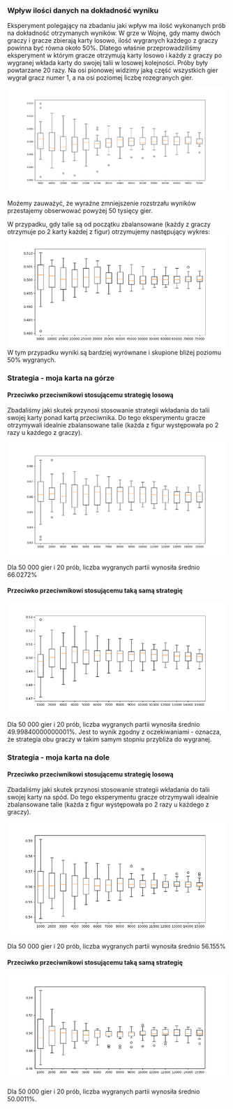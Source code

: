 ### Wpływ ilości danych na dokładność wyniku

Eksperyment polegający na zbadaniu jaki wpływ ma ilość wykonanych prób na dokładność otrzymanych wyników.
W grze w Wojnę, gdy mamy dwóch graczy i gracze zbierają karty losowo, ilość wygranych każdego z graczy powinna być równa około 50%.
Dlatego właśnie przeprowadziliśmy eksperyment w którym gracze otrzymują karty losowo i każdy z graczy po wygranej wkłada karty do swojej talii w losowej kolejności. Próby były powtarzane 20 razy.
Na osi pionowej widzimy jaką część wszystkich gier wygrał gracz numer 1, a na osi poziomej liczbę rozegranych gier.

![alt text](results_accuracy.png "Title")

Możemy zauważyć, że wyraźne zmniejszenie rozstrzału wyników przestajemy obserwować powyżej 50 tysięcy gier.

W przypadku, gdy talie są od początku zbalansowane (każdy z graczy otrzymuje po 2 karty każdej z figur) otrzymujemy następujący wykres:
![alt text](results_accuracy_balanced_decks.png "Title")
W tym przypadku wyniki są bardziej wyrównane i skupione bliżej poziomu 50% wygranych.

### Strategia - moja karta na górze

#### Przeciwko przeciwnikowi stosującemu strategię losową

Zbadaliśmy jaki skutek przynosi stosowanie strategii wkładania do talii swojej karty ponad kartą przeciwnika.
Do tego eksperymentu gracze otrzymywali idealnie zbalansowane talie (każda z figur występowała po 2 razy u każdego z graczy).

![alt text](own_first.png "Title")

Dla 50 000 gier i 20 prób, liczba wygranych partii wynosiła średnio 66.0272%

#### Przeciwko przeciwnikowi stosującemu taką samą strategię

![alt text](own_first_vs_own_first.png "Title")

Dla 50 000 gier i 20 prób, liczba wygranych partii wynosiła średnio 49.99840000000001%.
Jest to wynik zgodny z oczekiwaniami - oznacza, że strategia obu graczy w takim samym stopniu przybliża do wygranej.

### Strategia - moja karta na dole

#### Przeciwko przeciwnikowi stosującemu strategię losową

Zbadaliśmy jaki skutek przynosi stosowanie strategii wkładania do talii swojej karty na spód.
Do tego eksperymentu gracze otrzymywali idealnie zbalansowane talie (każda z figur występowała po 2 razy u każdego z graczy).

![alt text](own_last.png "Title")

Dla 50 000 gier i 20 prób, liczba wygranych partii wynosiła średnio 56.155%

#### Przeciwko przeciwnikowi stosującemu taką samą strategię

![alt text](own_last_vs_own_last.png "Title")

Dla 50 000 gier i 20 prób, liczba wygranych partii wynosiła średnio 50.0011%.
